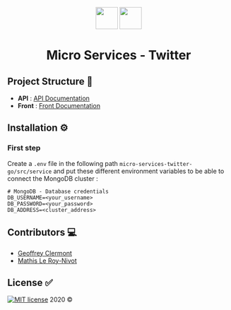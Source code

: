 <p align="center">
<img src="https://upload.wikimedia.org/wikipedia/commons/thumb/2/23/Go_Logo_Aqua.svg/1200px-Go_Logo_Aqua.svg.png" height="50px">
<img src="https://upload.wikimedia.org/wikipedia/fr/thumb/c/c8/Twitter_Bird.svg/300px-Twitter_Bird.svg.png" height="50px">
</p>
<h1 align="center">Micro Services - Twitter</h1>

## Project Structure :open_file_folder:
- **API** : [API Documentation](https://github.com/MathisLeRoyNivot/micro-services-twitter-api "Go to the API Documentation")
- **Front** : [Front Documentation](https://github.com/MathisLeRoyNivot/micro-services-twitter-front "Go to the Front Documentation")

## Installation :gear:
### First step
Create a `.env` file in the following path `micro-services-twitter-go/src/service` and put these different environment variables to be able to connect the MongoDB cluster : 
```env
# MongoDB - Database credentials
DB_USERNAME=<your_username>
DB_PASSWORD=<your_password>
DB_ADDRESS=<cluster_address>
```

## Contributors :computer:
- [Geoffrey Clermont](https://github.com/Geoffrey-max "Go to @Geoffrey-max's Github")
- [Mathis Le Roy-Nivot](https://github.com/MathisLeRoyNivot "Go to @MathisLeRoyNivot's Github")

## License :white_check_mark:
[![MIT license](https://img.shields.io/badge/License-MIT-blue.svg)](https://github.com/MathisLeRoyNivot/micro-services-twitter-go/blob/master/LICENSE) 2020 ©
